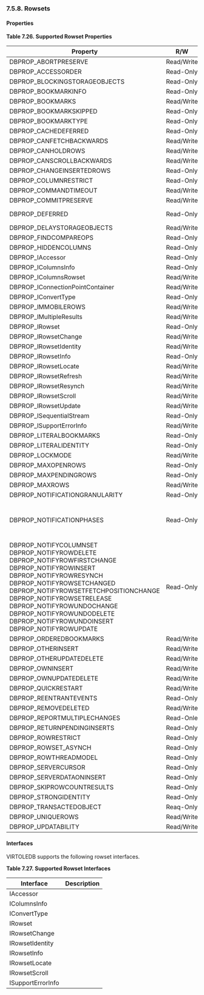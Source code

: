 <div id="oledbrowsets" class="section">

<div class="titlepage">

<div>

<div>

### 7.5.8. Rowsets

</div>

</div>

</div>

<div id="oledbrowsetproperties" class="section">

<div class="titlepage">

<div>

<div>

#### Properties

</div>

</div>

</div>

<div id="id22704" class="table">

**Table 7.26. Supported Rowset Properties**

<div class="table-contents">

| Property                                                                                                                                                                                                                                                                                                                      | R/W        | Default                                                                                                                      | Notes |
|-------------------------------------------------------------------------------------------------------------------------------------------------------------------------------------------------------------------------------------------------------------------------------------------------------------------------------|------------|------------------------------------------------------------------------------------------------------------------------------|-------|
| DBPROP_ABORTPRESERVE                                                                                                                                                                                                                                                                                                          | Read/Write |                                                                                                                              |       |
| DBPROP_ACCESSORDER                                                                                                                                                                                                                                                                                                            | Read-Only  | DBPROPVAL_AO_RANDOM                                                                                                          |       |
| DBPROP_BLOCKINGSTORAGEOBJECTS                                                                                                                                                                                                                                                                                                 | Read-Only  | VARIANT_TRUE                                                                                                                 |       |
| DBPROP_BOOKMARKINFO                                                                                                                                                                                                                                                                                                           | Read-Only  | DBPROPVAL_BI_CROSSROWSET                                                                                                     |       |
| DBPROP_BOOKMARKS                                                                                                                                                                                                                                                                                                              | Read/Write | VARIANT_FALSE                                                                                                                |       |
| DBPROP_BOOKMARKSKIPPED                                                                                                                                                                                                                                                                                                        | Read-Only  | VARIANT_FALSE                                                                                                                |       |
| DBPROP_BOOKMARKTYPE                                                                                                                                                                                                                                                                                                           | Read-Only  | DBPROPVAL_BMK_NUMERIC                                                                                                        |       |
| DBPROP_CACHEDEFERRED                                                                                                                                                                                                                                                                                                          | Read-Only  | VARIANT_FALSE                                                                                                                |       |
| DBPROP_CANFETCHBACKWARDS                                                                                                                                                                                                                                                                                                      | Read/Write | VARIANT_FALSE                                                                                                                |       |
| DBPROP_CANHOLDROWS                                                                                                                                                                                                                                                                                                            | Read/Write | VARIANT_FALSE                                                                                                                |       |
| DBPROP_CANSCROLLBACKWARDS                                                                                                                                                                                                                                                                                                     | Read/Write | VARIANT_FALSE                                                                                                                |       |
| DBPROP_CHANGEINSERTEDROWS                                                                                                                                                                                                                                                                                                     | Read-Only  | VARIANT_FALSE                                                                                                                |       |
| DBPROP_COLUMNRESTRICT                                                                                                                                                                                                                                                                                                         | Read-Only  | VARIANT_FALSE                                                                                                                |       |
| DBPROP_COMMANDTIMEOUT                                                                                                                                                                                                                                                                                                         | Read/Write |                                                                                                                              |       |
| DBPROP_COMMITPRESERVE                                                                                                                                                                                                                                                                                                         | Read/Write | VARIANT_FALSE                                                                                                                |       |
| DBPROP_DEFERRED                                                                                                                                                                                                                                                                                                               | Read-Only  | VARIANT_FALSE or VARIANT_TRUE                                                                                                |       |
| DBPROP_DELAYSTORAGEOBJECTS                                                                                                                                                                                                                                                                                                    | Read/Write | VARIANT_FALSE                                                                                                                |       |
| DBPROP_FINDCOMPAREOPS                                                                                                                                                                                                                                                                                                         | Read-Only  | 0                                                                                                                            |       |
| DBPROP_HIDDENCOLUMNS                                                                                                                                                                                                                                                                                                          | Read-Only  |                                                                                                                              |       |
| DBPROP_IAccessor                                                                                                                                                                                                                                                                                                              | Read-Only  | VARIANT_TRUE                                                                                                                 |       |
| DBPROP_IColumnsInfo                                                                                                                                                                                                                                                                                                           | Read-Only  | VARIANT_TRUE                                                                                                                 |       |
| DBPROP_IColumnsRowset                                                                                                                                                                                                                                                                                                         | Read/Write | VARIANT_FALSE                                                                                                                |       |
| DBPROP_IConnectionPointContainer                                                                                                                                                                                                                                                                                              | Read/Write | VARIANT_FALSE                                                                                                                |       |
| DBPROP_IConvertType                                                                                                                                                                                                                                                                                                           | Read-Only  | VARIANT_TRUE                                                                                                                 |       |
| DBPROP_IMMOBILEROWS                                                                                                                                                                                                                                                                                                           | Read/Write | VARIANT_FALSE                                                                                                                |       |
| DBPROP_IMultipleResults                                                                                                                                                                                                                                                                                                       | Read/Write | VARIANT_FALSE                                                                                                                |       |
| DBPROP_IRowset                                                                                                                                                                                                                                                                                                                | Read-Only  | VARIANT_TRUE                                                                                                                 |       |
| DBPROP_IRowsetChange                                                                                                                                                                                                                                                                                                          | Read/Write | VARIANT_FALSE                                                                                                                |       |
| DBPROP_IRowsetIdentity                                                                                                                                                                                                                                                                                                        | Read/Write | VARIANT_FALSE                                                                                                                |       |
| DBPROP_IRowsetInfo                                                                                                                                                                                                                                                                                                            | Read-Only  | VARIANT_TRUE                                                                                                                 |       |
| DBPROP_IRowsetLocate                                                                                                                                                                                                                                                                                                          | Read/Write | VARIANT_FALSE                                                                                                                |       |
| DBPROP_IRowsetRefresh                                                                                                                                                                                                                                                                                                         | Read/Write | VARIANT_FALSE                                                                                                                |       |
| DBPROP_IRowsetResynch                                                                                                                                                                                                                                                                                                         | Read/Write | VARIANT_FALSE                                                                                                                |       |
| DBPROP_IRowsetScroll                                                                                                                                                                                                                                                                                                          | Read/Write | VARIANT_FALSE                                                                                                                |       |
| DBPROP_IRowsetUpdate                                                                                                                                                                                                                                                                                                          | Read/Write | VARIANT_FALSE                                                                                                                |       |
| DBPROP_ISequentialStream                                                                                                                                                                                                                                                                                                      | Read-Only  | VARIANT_TRUE                                                                                                                 |       |
| DBPROP_ISupportErrorInfo                                                                                                                                                                                                                                                                                                      | Read/Write | VARIANT_FALSE                                                                                                                |       |
| DBPROP_LITERALBOOKMARKS                                                                                                                                                                                                                                                                                                       | Read-Only  | VARIANT_FALSE                                                                                                                |       |
| DBPROP_LITERALIDENTITY                                                                                                                                                                                                                                                                                                        | Read-Only  | VARIANT_TRUE                                                                                                                 |       |
| DBPROP_LOCKMODE                                                                                                                                                                                                                                                                                                               | Read/Write | DBPROPVAL_LM_NONE                                                                                                            |       |
| DBPROP_MAXOPENROWS                                                                                                                                                                                                                                                                                                            | Read-Only  | 0                                                                                                                            |       |
| DBPROP_MAXPENDINGROWS                                                                                                                                                                                                                                                                                                         | Read-Only  | 0                                                                                                                            |       |
| DBPROP_MAXROWS                                                                                                                                                                                                                                                                                                                | Read/Write | 0                                                                                                                            |       |
| DBPROP_NOTIFICATIONGRANULARITY                                                                                                                                                                                                                                                                                                | Read-Only  | DBPROPVAL_NT_SINGLEROW                                                                                                       |       |
| DBPROP_NOTIFICATIONPHASES                                                                                                                                                                                                                                                                                                     | Read-Only  | DBPROPVAL_NP_OKTODO \| DBPROPVAL_NP_ABOUTTODO \| DBPROPVAL_NP_SYNCHAFTER \| DBPROPVAL_NP_FAILEDTODO \| DBPROPVAL_NP_DIDEVENT |       |
| DBPROP_NOTIFYCOLUMNSET DBPROP_NOTIFYROWDELETE DBPROP_NOTIFYROWFIRSTCHANGE DBPROP_NOTIFYROWINSERT DBPROP_NOTIFYROWRESYNCH DBPROP_NOTIFYROWSETCHANGED DBPROP_NOTIFYROWSETFETCHPOSITIONCHANGE DBPROP_NOTIFYROWSETRELEASE DBPROP_NOTIFYROWUNDOCHANGE DBPROP_NOTIFYROWUNDODELETE DBPROP_NOTIFYROWUNDOINSERT DBPROP_NOTIFYROWUPDATE | Read-Only  | DBPROPVAL_NP_OKTODO \| DBPROPVAL_NP_ABOUTTODO \| DBPROPVAL_NP_SYNCHAFTER                                                     |       |
| DBPROP_ORDEREDBOOKMARKS                                                                                                                                                                                                                                                                                                       | Read/Write | VARIANT_FALSE                                                                                                                |       |
| DBPROP_OTHERINSERT                                                                                                                                                                                                                                                                                                            | Read/Write | VARIANT_FALSE                                                                                                                |       |
| DBPROP_OTHERUPDATEDELETE                                                                                                                                                                                                                                                                                                      | Read/Write | VARIANT_FALSE                                                                                                                |       |
| DBPROP_OWNINSERT                                                                                                                                                                                                                                                                                                              | Read/Write | VARIANT_TRUE                                                                                                                 |       |
| DBPROP_OWNUPDATEDELETE                                                                                                                                                                                                                                                                                                        | Read/Write | VARIANT_TRUE                                                                                                                 |       |
| DBPROP_QUICKRESTART                                                                                                                                                                                                                                                                                                           | Read/Write | VARIANT_FALSE                                                                                                                |       |
| DBPROP_REENTRANTEVENTS                                                                                                                                                                                                                                                                                                        | Read-Only  | VARIANT_FALSE                                                                                                                |       |
| DBPROP_REMOVEDELETED                                                                                                                                                                                                                                                                                                          | Read/Write | VARIANT_FALSE                                                                                                                |       |
| DBPROP_REPORTMULTIPLECHANGES                                                                                                                                                                                                                                                                                                  | Read-Onle  | VARIANT_FALSE                                                                                                                |       |
| DBPROP_RETURNPENDINGINSERTS                                                                                                                                                                                                                                                                                                   | Read-Only  | VARIANT_FALSE                                                                                                                |       |
| DBPROP_ROWRESTRICT                                                                                                                                                                                                                                                                                                            | Read-Only  | VARIANT_FALSE                                                                                                                |       |
| DBPROP_ROWSET_ASYNCH                                                                                                                                                                                                                                                                                                          | Read-Only  | VARIANT_FALSE                                                                                                                |       |
| DBPROP_ROWTHREADMODEL                                                                                                                                                                                                                                                                                                         | Read-Only  | DBPROPVAL_RT_FREETHREAD                                                                                                      |       |
| DBPROP_SERVERCURSOR                                                                                                                                                                                                                                                                                                           | Read-Only  | VARIANT_TRUE                                                                                                                 |       |
| DBPROP_SERVERDATAONINSERT                                                                                                                                                                                                                                                                                                     | Read-Only  | VARIANT_FALSE                                                                                                                |       |
| DBPROP_SKIPROWCOUNTRESULTS                                                                                                                                                                                                                                                                                                    | Read-Only  | VARIANT_TRUE                                                                                                                 |       |
| DBPROP_STRONGIDENTITY                                                                                                                                                                                                                                                                                                         | Read-Only  | VARIANT_FALSE                                                                                                                |       |
| DBPROP_TRANSACTEDOBJECT                                                                                                                                                                                                                                                                                                       | Reaq-Only  | VARIANT_FALSE                                                                                                                |       |
| DBPROP_UNIQUEROWS                                                                                                                                                                                                                                                                                                             | Read/Write | VARIANT_FALSE                                                                                                                |       |
| DBPROP_UPDATABILITY                                                                                                                                                                                                                                                                                                           | Read/Write | 0                                                                                                                            |       |

</div>

</div>

  

</div>

<div id="rowset-interfaces" class="section">

<div class="titlepage">

<div>

<div>

#### Interfaces

</div>

</div>

</div>

VIRTOLEDB supports the following rowset interfaces.

<div id="id23047" class="table">

**Table 7.27. Supported Rowset Interfaces**

<div class="table-contents">

| Interface         | Description |
|-------------------|-------------|
| IAccessor         |             |
| IColumnsInfo      |             |
| IConvertType      |             |
| IRowset           |             |
| IRowsetChange     |             |
| IRowsetIdentity   |             |
| IRowsetInfo       |             |
| IRowsetLocate     |             |
| IRowsetScroll     |             |
| ISupportErrorInfo |             |

</div>

</div>

  

</div>

</div>
